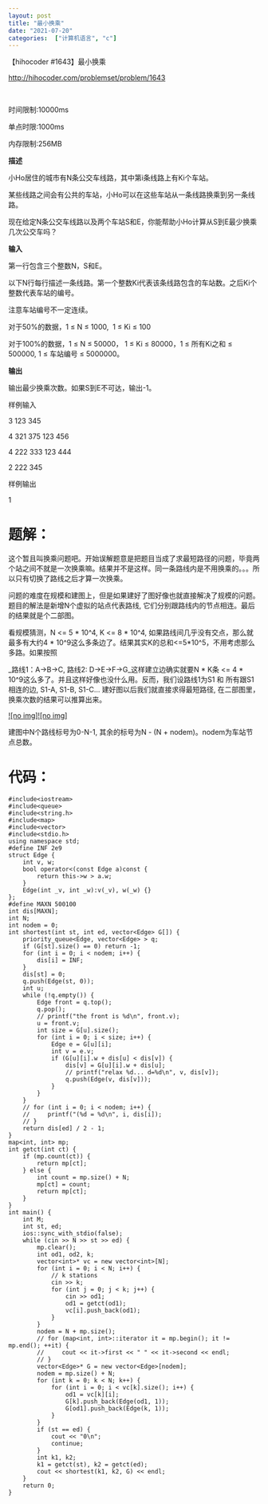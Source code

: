 ```yaml
---
layout: post
title: "最小换乘"
date: "2021-07-20"
categories:  ["计算机语言", "c"]
---
```


【hihocoder #1643】最小换乘

http://hihocoder.com/problemset/problem/1643

 

时间限制:10000ms

单点时限:1000ms

内存限制:256MB

**描述**

小Ho居住的城市有N条公交车线路，其中第i条线路上有Ki个车站。

某些线路之间会有公共的车站，小Ho可以在这些车站从一条线路换乘到另一条线路。

现在给定N条公交车线路以及两个车站S和E，你能帮助小Ho计算从S到E最少换乘几次公交车吗？

**输入**

第一行包含三个整数N，S和E。

以下N行每行描述一条线路。第一个整数Ki代表该条线路包含的车站数。之后Ki个整数代表车站的编号。

注意车站编号不一定连续。

对于50%的数据，1 ≤ N ≤ 1000,  1 ≤ Ki ≤ 100

对于100%的数据，1 ≤ N ≤ 50000， 1 ≤ Ki ≤ 80000，1 ≤ 所有Ki之和 ≤ 500000, 1 ≤ 车站编号 ≤ 5000000。

**输出**

输出最少换乘次数。如果S到E不可达，输出-1。

样例输入

3 123 345

4 321 375 123 456

4 222 333 123 444

2 222 345

样例输出

1

# 题解：

这个暂且叫换乘问题吧。开始误解题意是把题目当成了求最短路径的问题，毕竟两个站之间不就是一次换乘嘛。结果并不是这样。同一条路线内是不用换乘的。。。所以只有切换了路线之后才算一次换乘。

问题的难度在规模和建图上，但是如果建好了图好像也就直接解决了规模的问题。题目的解法是新增N个虚拟的站点代表路线, 它们分别跟路线内的节点相连。最后的结果就是个二部图。

看规模猜测，N <= 5 \* 10^4, K <= 8 \* 10^4, 如果路线间几乎没有交点，那么就最多有大约4 \* 10^9这么多条边了。结果其实K的总和<=5\*10^5，不用考虑那么多路。如果按照

_路线1：A->B->C, 路线2: D->E->F->G_这样建立边确实就要N \* K条 <= 4 \* 10^9这么多了。并且这样好像也没什么用。反而，我们设路线1为S1 和 所有跟S1相连的边, S1-A, S1-B, S1-C… 建好图以后我们就直接求得最短路径, 在二部图里，换乘次数的结果可以推算出来。

[![no img]](http://127.0.0.1/?attachment_id=3906)[![no img]](http://127.0.0.1/?attachment_id=3907)

建图中N个路线标号为0-N-1, 其余的标号为N - (N + nodem)。nodem为车站节点总数。

# 代码：

```
#include<iostream>
#include<queue>
#include<string.h>
#include<map>
#include<vector>
#include<stdio.h>
using namespace std;
#define INF 2e9
struct Edge {
    int v, w;
    bool operator<(const Edge a)const {
        return this->w > a.w;
    }
    Edge(int _v, int _w):v(_v), w(_w) {}
};
#define MAXN 500100
int dis[MAXN];
int N;
int nodem = 0;
int shortest(int st, int ed, vector<Edge> G[]) {
    priority_queue<Edge, vector<Edge> > q;
    if (G[st].size() == 0) return -1;
    for (int i = 0; i < nodem; i++) {
        dis[i] = INF;
    }
    dis[st] = 0;
    q.push(Edge(st, 0));
    int u;
    while (!q.empty()) {
        Edge front = q.top();
        q.pop();
        // printf("the front is %d\n", front.v);
        u = front.v;
        int size = G[u].size();
        for (int i = 0; i < size; i++) {
            Edge e = G[u][i];
            int v = e.v;
            if (G[u][i].w + dis[u] < dis[v]) {
                dis[v] = G[u][i].w + dis[u];
                // printf("relax %d... d=%d\n", v, dis[v]);
                q.push(Edge(v, dis[v]));
            }
        }
    }
    // for (int i = 0; i < nodem; i++) {
    //     printf("(%d = %d\n", i, dis[i]);
    // }
    return dis[ed] / 2 - 1;
}
map<int, int> mp;
int getct(int ct) {
    if (mp.count(ct)) {
        return mp[ct];
    } else {
        int count = mp.size() + N;
        mp[ct] = count;
        return mp[ct];
    }
}
int main() {
    int M;
    int st, ed;
    ios::sync_with_stdio(false);
    while (cin >> N >> st >> ed) {
        mp.clear();
        int od1, od2, k;
        vector<int>* vc = new vector<int>[N];
        for (int i = 0; i < N; i++) {
            // k stations
            cin >> k;
            for (int j = 0; j < k; j++) {
                cin >> od1;
                od1 = getct(od1);
                vc[i].push_back(od1);
            }
        }
        nodem = N + mp.size();
        // for (map<int, int>::iterator it = mp.begin(); it != mp.end(); ++it) {
        //     cout << it->first << " " << it->second << endl;
        // }
        vector<Edge>* G = new vector<Edge>[nodem];
        nodem = mp.size() + N;
        for (int k = 0; k < N; k++) {
            for (int i = 0; i < vc[k].size(); i++) {
                od1 = vc[k][i];
                G[k].push_back(Edge(od1, 1));
                G[od1].push_back(Edge(k, 1));
            }
        }
        if (st == ed) {
            cout << "0\n";
            continue;
        }
        int k1, k2;
        k1 = getct(st), k2 = getct(ed);
        cout << shortest(k1, k2, G) << endl;
    }
    return 0;
}
```
